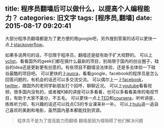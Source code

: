 title: 程序员翻墙后可以做什么，以提高个人编程能力？
categories: 旧文字
tags: [程序员,翻墙]
date: 2015-08-17 09:20:41
---
大部分程序员翻墙都是为了更方便的用google吧，另外搜到答案的话可以更快一点上[stackoverflow][1]。

如果多说两句的话，不仅限于程序员，翻墙还是挺有助于扩大视野的。
可以上[yclist][2]，看看国外的geek们都在搞什么最新的项目，别局限于国内的创业圈子，硅谷的idea还是更新更有创意的。有些项目不翻墙没法体验，还是多去体验一下硅谷最酷的项目吧。
可以更快的上[quora][3]，看看google，facebook的程序员是怎么回答问题的，有机会的话还可以多交流交流。
可以偶尔上一上[facebook][4]，[twitter][5]，跟国外的老同学新朋友打个招呼，聊聊近况。
可以上[youtube][6]看看视频，很多国内没有的，或者被K掉的讲座可以多看看，也可以多看看美帝的电视节目，有助于大家不美分，不五毛。
可以更快一点上[TED][7]和[coursera][8]，听听讲座，练练听力呗，有兴趣的话还可以找点CS的专业课来补一补。
可以上[hulu][9]追一追自己喜欢的美剧和电影，虽然国内基本都能找到资源。


> 程序员不是为了提高能力而翻墙 翻墙是因为墙阻碍了他们解决问题


  [1]: http://stackoverflow.com/
  [2]: http://yclist.com/
  [3]: https://www.quora.com/
  [4]: https://www.facebook.com/
  [5]: https://twitter.com/
  [6]: https://www.youtube.com
  [7]: http://www.ted.com/
  [8]: https://www.coursera.org/
  [9]: http://www.hulu.com/